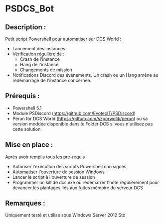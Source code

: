 # PSDCS_Bot

## Description :
Petit script Powershell pour automatiser sur DCS World :
* Lancement des instances
* Vérification régulière de :
  * Crash de l'instance
  * Hang de l'instance
  * Changements de mission
* Notifications Discord des événements. 
Un crash ou un Hang amène au redémarrage de l'instance concernée. 


## Prérequis : 
* Powershell 5.1
* Module PSDiscord (https://github.com/EvotecIT/PSDiscord)
* Perun for DCS World (https://github.com/szporwolik/perun) ou sa version moddée disponible dans le Folder DCS si vous n'utilisez pas cette solution. 


## Mise en place :
Après avoir remplis tous les pré-requis 
* Autoriser l'exécution des scripts Powershell non signés
* Automatiser l'ouverture de session Windows
* Lancer le script à l'ouverture de session
* Programmer un kill de dcs.exe ou redémarrer l'hôte régulièrement pour devancer les plantages liés aux fuites mémoire du serveur DCS


## Remarques :
Uniquement testé et utilisé sous Windows Server 2012 Std
